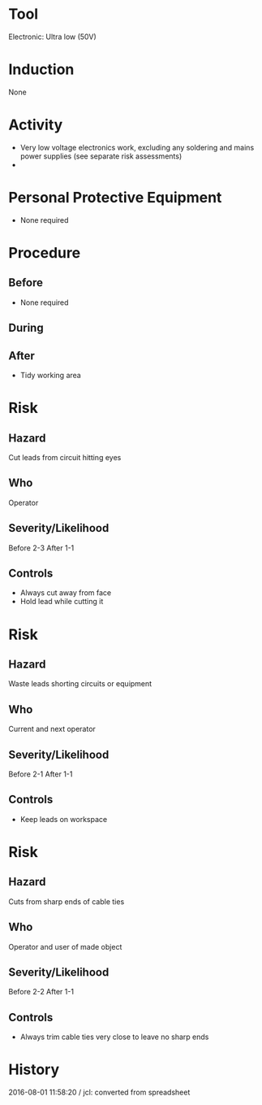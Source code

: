 # Tool
Electronic: Ultra low (50V)
# Induction
None
# Activity

* Very low voltage electronics work, excluding any soldering and mains power supplies (see separate risk assessments)
* 

# Personal Protective Equipment

* None required

# Procedure
## Before

* None required

## During


## After

* Tidy working area

# Risk
## Hazard
Cut leads from circuit hitting eyes
## Who
Operator
## Severity/Likelihood
Before 2-3 After 1-1
## Controls

* Always cut away from face
* Hold lead while cutting it

# Risk
## Hazard
Waste leads shorting circuits or equipment
## Who
Current and next operator
## Severity/Likelihood
Before 2-1 After 1-1
## Controls

* Keep leads on workspace

# Risk
## Hazard
Cuts from sharp ends of cable ties
## Who
Operator and user of made object
## Severity/Likelihood
Before 2-2 After 1-1
## Controls

* Always trim cable ties very close to leave no sharp ends

# History
2016-08-01 11:58:20 / jcl: converted from spreadsheet

